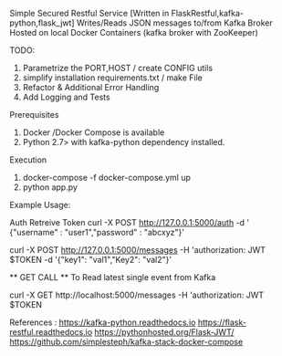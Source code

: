 Simple Secured Restful Service [Written in FlaskRestful,kafka-python,flask_jwt]
Writes/Reads JSON messages to/from  Kafka Broker Hosted on local Docker Containers (kafka broker with ZooKeeper) 


TODO:
   1) Parametrize the PORT,HOST / create CONFIG utils 
   2) simplify installation requirements.txt / make File
   3) Refactor & Additional Error Handling 
   4) Add Logging and Tests
   
   
   
 Prerequisites  
   1) Docker /Docker Compose is available
   2) Python 2.7> with kafka-python dependency installed.
   
 

 Execution
 1) docker-compose -f docker-compose.yml up 
 2) python app.py
 
 Example Usage:
 
 Auth
 Retreive Token 
 curl -X POST http://127.0.0.1:5000/auth -d ' {"username" : "user1","password" : "abcxyz"}'


 curl -X POST  http://127.0.0.1:5000/messages -H 'authorization: JWT $TOKEN  -d '{"key1": "val1","Key2": "val2"}'

** GET CALL ** To Read latest single event from Kafka 

curl -X GET http://localhost:5000/messages -H 'authorization: JWT $TOKEN 
  

References :
  https://kafka-python.readthedocs.io 
  https://flask-restful.readthedocs.io
  https://pythonhosted.org/Flask-JWT/
  https://github.com/simplesteph/kafka-stack-docker-compose

